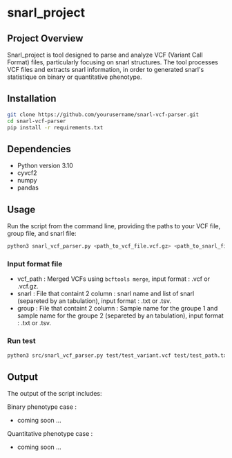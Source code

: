 # snarl_project

## Project Overview
Snarl_project is tool designed to parse and analyze VCF (Variant Call Format) files, particularly focusing on snarl structures. The tool processes VCF files and extracts snarl information, in order to generated snarl's statistique on binary or quantitative phenotype.

## Installation

````bash
git clone https://github.com/yourusername/snarl-vcf-parser.git
cd snarl-vcf-parser
pip install -r requirements.txt
````

## Dependencies
- Python version 3.10
- cyvcf2
- numpy
- pandas

## Usage
Run the script from the command line, providing the paths to your VCF file, group file, and snarl file:

```bash
python3 snarl_vcf_parser.py <path_to_vcf_file.vcf.gz> <path_to_snarl_file.txt> -b <path_to_group_file.txt> --chi -o output.txt
```

### Input format file
- vcf_path : Merged VCFs using `bcftools merge`, input format : .vcf or .vcf.gz.
- snarl : File that containt 2 column : snarl name and list of snarl (separeted by an tabulation), input format : .txt or .tsv.
- group : File that containt 2 column : Sample name for the groupe 1 and sample name for the groupe 2 (separeted by an tabulation), input format : .txt or .tsv.

### Run test
```bash
python3 src/snarl_vcf_parser.py test/test_variant.vcf test/test_path.txt -b test/test_group.txt --fisher -o test_output.txt
```

## Output
The output of the script includes:

Binary phenotype case : 
- coming soon ...

Quantitative phenotype case : 
- coming soon ...